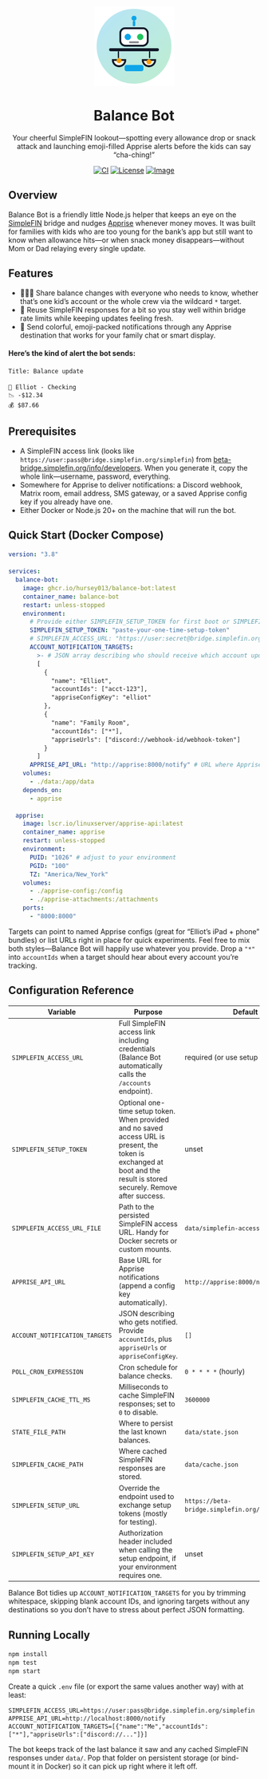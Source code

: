 <p align="center">
  <picture>
    <img alt="Balance Bot logo" src="balance-bot-logo.svg" width="160" height="160">
  </picture>
</p>

<h1 align="center">Balance Bot</h1>

<p align="center">
  Your cheerful SimpleFIN lookout—spotting every allowance drop or snack attack and launching emoji-filled Apprise alerts before the kids can say “cha-ching!”
</p>

<p align="center">
  <a href="https://github.com/hursey013/balance-bot/actions"><img alt="CI" src="https://img.shields.io/github/actions/workflow/status/hursey013/balance-bot/ci.yml?label=CI&logo=github"></a>
  <a href="https://github.com/hursey013/balance-bot/blob/main/LICENSE"><img alt="License" src="https://img.shields.io/badge/license-MIT-0EA5E9"></a>
  <a href="https://ghcr.io/hursey013/balance-bot"><img alt="Image" src="https://img.shields.io/badge/ghcr-image-blue"></a>
</p>

## Overview

Balance Bot is a friendly little Node.js helper that keeps an eye on the [SimpleFIN](https://beta-bridge.simplefin.org) bridge and nudges [Apprise](https://github.com/caronc/apprise) whenever money moves. It was built for families with kids who are too young for the bank’s app but still want to know when allowance hits—or when snack money disappears—without Mom or Dad relaying every single update.

## Features

- 👨‍👩‍👧 Share balance changes with everyone who needs to know, whether that’s one kid’s account or the whole crew via the wildcard `*` target.
- 💾 Reuse SimpleFIN responses for a bit so you stay well within bridge rate limits while keeping updates feeling fresh.
- 📣 Send colorful, emoji-packed notifications through any Apprise destination that works for your family chat or smart display.

#### Here’s the kind of alert the bot sends:

```
Title: Balance update

👤 Elliot - Checking
📉 -$12.34
💰 $87.66
```

## Prerequisites

- A SimpleFIN access link (looks like `https://user:pass@bridge.simplefin.org/simplefin`) from [beta-bridge.simplefin.org/info/developers](https://beta-bridge.simplefin.org/info/developers). When you generate it, copy the whole link—username, password, everything.
- Somewhere for Apprise to deliver notifications: a Discord webhook, Matrix room, email address, SMS gateway, or a saved Apprise config key if you already have one.
- Either Docker or Node.js 20+ on the machine that will run the bot.

## Quick Start (Docker Compose)

```yaml
version: "3.8"

services:
  balance-bot:
    image: ghcr.io/hursey013/balance-bot:latest
    container_name: balance-bot
    restart: unless-stopped
    environment:
      # Provide either SIMPLEFIN_SETUP_TOKEN for first boot or SIMPLEFIN_ACCESS_URL if you already have the link.
      SIMPLEFIN_SETUP_TOKEN: "paste-your-one-time-setup-token"
      # SIMPLEFIN_ACCESS_URL: "https://user:secret@bridge.simplefin.org/simplefin"
      ACCOUNT_NOTIFICATION_TARGETS:
        >- # JSON array describing who should receive which account updates
        [
          {
            "name": "Elliot",
            "accountIds": ["acct-123"],
            "appriseConfigKey": "elliot"
          },
          {
            "name": "Family Room",
            "accountIds": ["*"],
            "appriseUrls": ["discord://webhook-id/webhook-token"]
          }
        ]
      APPRISE_API_URL: "http://apprise:8000/notify" # URL where Apprise listens inside the stack
    volumes:
      - ./data:/app/data
    depends_on:
      - apprise

  apprise:
    image: lscr.io/linuxserver/apprise-api:latest
    container_name: apprise
    restart: unless-stopped
    environment:
      PUID: "1026" # adjust to your environment
      PGID: "100"
      TZ: "America/New_York"
    volumes:
      - ./apprise-config:/config
      - ./apprise-attachments:/attachments
    ports:
      - "8000:8000"
```

Targets can point to named Apprise configs (great for “Elliot’s iPad + phone” bundles) or list URLs right in place for quick experiments. Feel free to mix both styles—Balance Bot will happily use whatever you provide. Drop a `"*"` into `accountIds` when a target should hear about every account you’re tracking.

## Configuration Reference

| Variable                       | Purpose                                                                                                                                                                  | Default                                           |
| ------------------------------ | ------------------------------------------------------------------------------------------------------------------------------------------------------------------------ | ------------------------------------------------- |
| `SIMPLEFIN_ACCESS_URL`         | Full SimpleFIN access link including credentials (Balance Bot automatically calls the `/accounts` endpoint).                                                             | required (or use setup token)                     |
| `SIMPLEFIN_SETUP_TOKEN`        | Optional one-time setup token. When provided and no saved access URL is present, the token is exchanged at boot and the result is stored securely. Remove after success. | unset                                             |
| `SIMPLEFIN_ACCESS_URL_FILE`    | Path to the persisted SimpleFIN access URL. Handy for Docker secrets or custom mounts.                                                                                   | `data/simplefin-access-url`                       |
| `APPRISE_API_URL`              | Base URL for Apprise notifications (append a config key automatically).                                                                                                  | `http://apprise:8000/notify`                      |
| `ACCOUNT_NOTIFICATION_TARGETS` | JSON describing who gets notified. Provide `accountIds`, plus `appriseUrls` or `appriseConfigKey`.                                                                       | `[]`                                              |
| `POLL_CRON_EXPRESSION`         | Cron schedule for balance checks.                                                                                                                                        | `0 * * * *` (hourly)                              |
| `SIMPLEFIN_CACHE_TTL_MS`       | Milliseconds to cache SimpleFIN responses; set to `0` to disable.                                                                                                        | `3600000`                                         |
| `STATE_FILE_PATH`              | Where to persist the last known balances.                                                                                                                                | `data/state.json`                                 |
| `SIMPLEFIN_CACHE_PATH`         | Where cached SimpleFIN responses are stored.                                                                                                                             | `data/cache.json`                                 |
| `SIMPLEFIN_SETUP_URL`          | Override the endpoint used to exchange setup tokens (mostly for testing).                                                                                                | `https://beta-bridge.simplefin.org/connect/token` |
| `SIMPLEFIN_SETUP_API_KEY`      | Authorization header included when calling the setup endpoint, if your environment requires one.                                                                         | unset                                             |

Balance Bot tidies up `ACCOUNT_NOTIFICATION_TARGETS` for you by trimming whitespace, skipping blank account IDs, and ignoring targets without any destinations so you don’t have to stress about perfect JSON formatting.

## Running Locally

```bash
npm install
npm test
npm start
```

Create a quick `.env` file (or export the same values another way) with at least:

```
SIMPLEFIN_ACCESS_URL=https://user:pass@bridge.simplefin.org/simplefin
APPRISE_API_URL=http://localhost:8000/notify
ACCOUNT_NOTIFICATION_TARGETS=[{"name":"Me","accountIds":["*"],"appriseUrls":["discord://..."]}]
```

The bot keeps track of the last balance it saw and any cached SimpleFIN responses under `data/`. Pop that folder on persistent storage (or bind-mount it in Docker) so it can pick up right where it left off.
